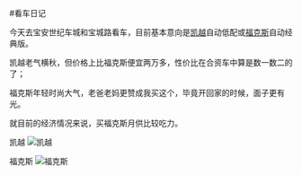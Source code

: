 #看车日记

今天去宝安世纪车城和宝城路看车，目前基本意向是[凯越](http://www.autohome.com.cn/875/)自动低配或[福克斯](http://www.autohome.com.cn/364/)自动经典版。

凯越老气横秋，但价格上比福克斯便宜两万多，性价比在合资车中算是数一数二的了；

福克斯年轻时尚大气，老爸老妈更赞成我买这个，毕竟开回家的时候，面子更有光。

就目前的经济情况来说，买福克斯月供比较吃力。

凯越
![凯越](http://car0.autoimg.cn/upload/2013/2/19/u_2013021918003653281.jpg)

福克斯
![福克斯](http://car0.autoimg.cn/upload/2013/2/25/u_201302251823083624136.jpg)


